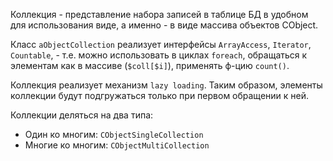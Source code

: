 
Коллекция - представление набора записей в таблице БД в удобном для использования виде,
а именно - в виде массива объектов CObject.

Класс `aObjectCollection` реализует интерфейсы `ArrayAccess`, `Iterator`, `Countable`, -
т.е. можно использовать в циклах `foreach`, обращаться к элементам как в массиве (`$coll[$i]`),
применять ф-цию `count()`.

Коллекция реализует механизм `lazy loading`. Таким образом, элементы коллекции будут подгружаться только при
первом обращении к ней.

Коллекции деляться на два типа:
- Один ко многим: `CObjectSingleCollection`
- Многие ко многим: `CObjectMultiCollection`

